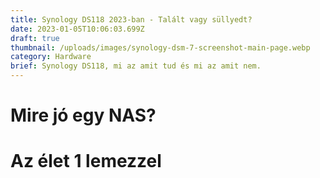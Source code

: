 ```yaml
---
title: Synology DS118 2023-ban - Talált vagy süllyedt?
date: 2023-01-05T10:06:03.699Z
draft: true
thumbnail: /uploads/images/synology-dsm-7-screenshot-main-page.webp
category: Hardware
brief: Synology DS118, mi az amit tud és mi az amit nem.
---
```

# M﻿ire jó egy NAS?

# A﻿z élet 1 lemezzel